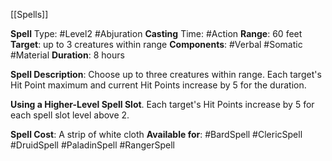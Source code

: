 [[Spells]]

**Spell** Type: #Level2 #Abjuration 
**Casting** Time: #Action
**Range**: 60 feet
**Target**: up to 3 creatures within range
**Components**: #Verbal #Somatic #Material 
**Duration**: 8 hours

**Spell Description**: 
	Choose up to three creatures within range. Each target's Hit Point maximum and current Hit Points increase by 5 for the duration. 

**Using a Higher-Level Spell Slot**. Each target's Hit Points increase by 5 for each spell slot level above 2.

**Spell Cost**: A strip of white cloth
**Available for**: #BardSpell #ClericSpell #DruidSpell #PaladinSpell #RangerSpell